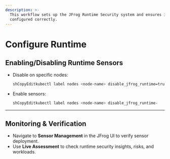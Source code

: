 ```yaml
---
description: >-
  This workflow sets up the JFrog Runtime Security system and ensures it’s
  configured correctly.
---
```


# Configure Runtime



## **Enabling/Disabling Runtime Sensors**

*   Disable on specific nodes:

    ```sh
    shCopyEditkubectl label nodes <node-name> disable_jfrog_runtime=true
    ```
*   Enable sensors:

    ```sh
    shCopyEditkubectl label nodes <node-name> disable_jfrog_runtime-
    ```

***

## **Monitoring & Verification**

* Navigate to **Sensor Management** in the JFrog UI to verify sensor deployment.
* Use **Live Assessment** to check runtime security insights, risks, and workloads.
